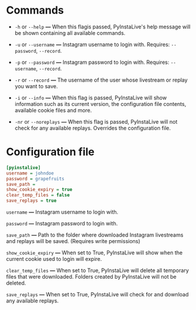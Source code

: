 # Commands


- ```-h``` or ```--help```  **—**  When this flagis passed, PyInstaLive's help message will be shown containing all available commands.

- ```-u``` or ```--username```  **—**  Instagram username to login with. Requires:  ```--password```, ```--record```.

- ```-p``` or ```--password```  **—**  Instagram password to login with. Requires:  ```--username```, ```--record```.

- ```-r``` or ```--record```  **—**  The username of the user whose livestream or replay you want to save.

- ```-i``` or ```--info```  **—**  When this flag is passed, PyInstaLive will show information such as its current version, the configuration file contents, available cookie files and more.

- ```-nr``` or ```--noreplays```  **—**  When this flag is passed, PyInstaLive will not check for any available replays. Overrides the configuration file.


# Configuration file

```ini
[pyinstalive]
username = johndoe
password = grapefruits
save_path = 
show_cookie_expiry = true
clear_temp_files = false
save_replays = true
```

```username```  **—**  Instagram username to login with.

```password```  **—**  Instagram password to login with.

```save_path```  **—**  Path to the folder where downloaded Instagram livestreams and replays will be saved. (Requires write permissions)

```show_cookie_expiry```  **—**  When set to True, PyInstaLive will show when the current cookie used to login will expire.

```clear_temp_files```  **—**  When set to True, PyInstaLive will delete all temporary files that were downloaded. Folders created by PyInstaLive will not be deleted.

```save_replays```  **—**  When set to True, PyInstaLive will check for and download any available replays.
